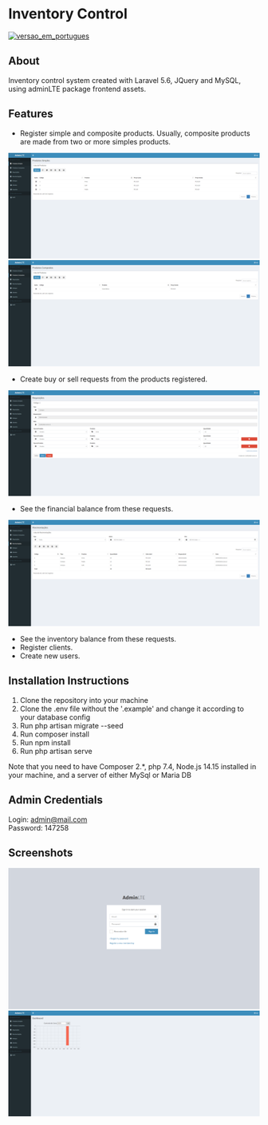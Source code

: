 <a name="readme-title"></a>
# Inventory Control

[![versao_em_portugues](https://img.shields.io/badge/versão_em_português-009739)](https://github.com/gsilverio7/controle-de-estoque/blob/main/readme.pt-br.md)

## About

Inventory control system created with Laravel 5.6, JQuery and MySQL, using adminLTE package frontend assets.

## Features

- Register simple and composite products. Usually, composite products are made from two or more simples products.

![produtos_simples](https://github.com/gsilverio7/controle-de-estoque/blob/main/screenshots/produtos_simples.png)
![produtos_compostos](https://github.com/gsilverio7/controle-de-estoque/blob/main/screenshots/produtos_compostos.png)

- Create buy or sell requests from the products registered.

![requisicao](https://github.com/gsilverio7/controle-de-estoque/blob/main/screenshots/requisicao.png)

- See the financial balance from these requests.

![movimentacoes](https://github.com/gsilverio7/controle-de-estoque/blob/main/screenshots/movimentacoes.png)

- See the inventory balance from these requests.
- Register clients.
- Create new users.

## Installation Instructions

1. Clone the repository into your machine
2. Clone the .env file without the '.example' and change it according to your database config
3. Run php artisan migrate --seed
4. Run composer install
5. Run npm install 
6. Run php artisan serve

Note that you need to have Composer 2.*, php 7.4, Node.js 14.15 installed in your machine, and a server of either MySql or Maria DB

## Admin Credentials

Login: admin@mail.com  
Password: 147258

## Screenshots

![login](https://github.com/gsilverio7/controle-de-estoque/blob/main/screenshots/login.png)
![dashboard](https://github.com/gsilverio7/controle-de-estoque/blob/main/screenshots/dashboard.png)


